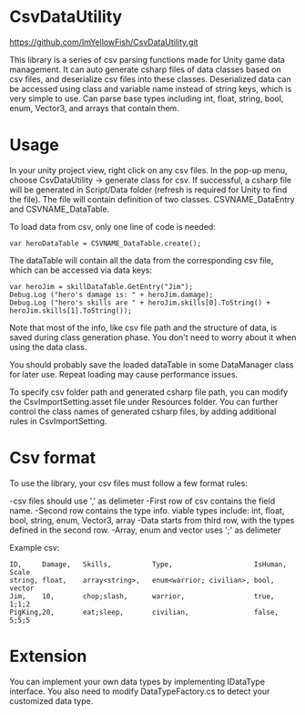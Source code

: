 # CsvDataUtility
https://github.com/ImYellowFish/CsvDataUtility.git

This library is a series of csv parsing functions made for Unity game data management. It can auto generate csharp files of data classes based on csv files, and deserialize csv files into these classes. Deserialized data can be accessed using class and variable name instead of string keys, which is very simple to use. Can parse base types including int, float, string, bool, enum, Vector3, and arrays that contain them.


# Usage

In your unity project view, right click on any csv files. In the pop-up menu, choose CsvDataUtility -> generate class for csv. If successful, a csharp file will be generated in Script/Data folder (refresh is required for Unity to find the file). The file will contain definition of two classes. CSVNAME_DataEntry and CSVNAME_DataTable.

To load data from csv, only one line of code is needed:
   ```
   var heroDataTable = CSVNAME_DataTable.create();
   ```

The dataTable will contain all the data from the corresponding csv file, which can be accessed via data keys:
   ```
   var heroJim = skillDataTable.GetEntry("Jim");
   Debug.Log ("hero's damage is: " + heroJim.damage);
   Debug.Log ("hero's skills are " + heroJim.skills[0].ToString() + heroJim.skills[1].ToString());
   ```
Note that most of the info, like csv file path and the structure of data, is saved during class generation phase. You don't need to worry about it when using the data class.

You should probably save the loaded dataTable in some DataManager class for later use. Repeat loading may cause performance issues.

To specify csv folder path and generated csharp file path, you can modify the CsvImportSetting.asset file under Resources folder.
You can further control the class names of generated csharp files, by adding additional rules in CsvImportSetting.

# Csv format

To use the library, your csv files must follow a few format rules:

-csv files should use ',' as delimeter
-First row of csv contains the field name.
-Second row contains the type info. viable types include:
    int, float, bool, string, enum, Vector3, array
-Data starts from third row, with the types defined in the second row.
-Array, enum and vector uses ';' as delimeter

Example csv:

```
ID,     Damage,   Skills,          Type,                    IsHuman,    Scale
string, float,    array<string>,   enum<warrior; civilian>, bool,       vector
Jim,    10,       chop;slash,      warrior,                 true,       1;1;2
PigKing,20,       eat;sleep,       civilian,                false,      5;5;5  

```

# Extension

You can implement your own data types by implementing IDataType interface. You also need to modify DataTypeFactory.cs to detect your customized data type.

